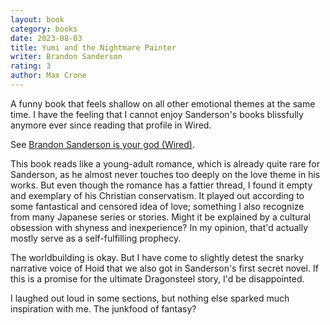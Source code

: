 ```yaml
---
layout: book
category: books
date: 2023-08-03
title: Yumi and the Nightmare Painter
writer: Brandon Sanderson
rating: 3
author: Max Crone
---
```

A funny book that feels shallow on all other emotional themes at the same time.
I have the feeling that I cannot enjoy Sanderson's books blissfully anymore ever since reading that profile in Wired.

See [Brandon Sanderson is your god (Wired)](https://web.archive.org/web/20230723125646/https://www.wired.com/story/brandon-sanderson-is-your-god/).

This book reads like a young-adult romance, which is already quite rare for Sanderson, as he almost never touches too deeply on the love theme in his works.
But even though the romance has a fattier thread, I found it empty and exemplary of his Christian conservatism.
It played out according to some fantastical and censored idea of love; something I also recognize from many Japanese series or stories.
Might it be explained by a cultural obsession with shyness and inexperience?
In my opinion, that'd actually mostly serve as a self-fulfilling prophecy.

The worldbuilding is okay.
But I have come to slightly detest the snarky narrative voice of Hoid that we also got in Sanderson's first secret novel.
If this is a promise for the ultimate Dragonsteel story, I'd be disappointed.

I laughed out loud in some sections, but nothing else sparked much inspiration with me.
The junkfood of fantasy?
